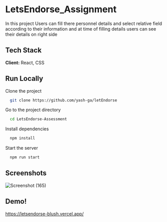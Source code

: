 # LetsEndorse_Assignment
In this project Users can fill there personnel details and select relative field according to their information and at time of filling details users can see their details on right side
## Tech Stack
**Client:** React, CSS
## Run Locally
Clone the project
```bash
  git clone https://github.com/yash-ga/letEndorse

```
Go to the project directory
```bash
  cd LetsEndorse-Assessment
```
Install dependencies
```bash
  npm install
```
Start the server
```bash
  npm run start
```
## Screenshots

![Screenshot (165)](https://user-images.githubusercontent.com/87422053/154247620-af5fb21b-8331-4490-9846-849325dac272.png)

## Demo!

https://letsendorse-blush.vercel.app/
